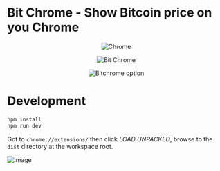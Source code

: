 # Bit Chrome - Show Bitcoin price on you Chrome

<center>

![Chrome](https://user-images.githubusercontent.com/7277418/37862910-6e6f7c82-2f87-11e8-9cd8-c8991cce642d.png)

![Bit Chrome](https://user-images.githubusercontent.com/7277418/37862971-b783d7c8-2f88-11e8-9363-542ec062cb4d.png)

![Bitchrome option](https://user-images.githubusercontent.com/7277418/37862974-bc72b5ec-2f88-11e8-9242-92f8df364f89.png)

</center>

# Development


```bash
npm install
npm run dev
```

Got to `chrome://extensions/` then click *LOAD UNPACKED*, browse to the `dist` directory at the workspace root.

![image](https://user-images.githubusercontent.com/7277418/39083450-19d2b2d0-458e-11e8-84ff-4bbce6e0f983.png)
